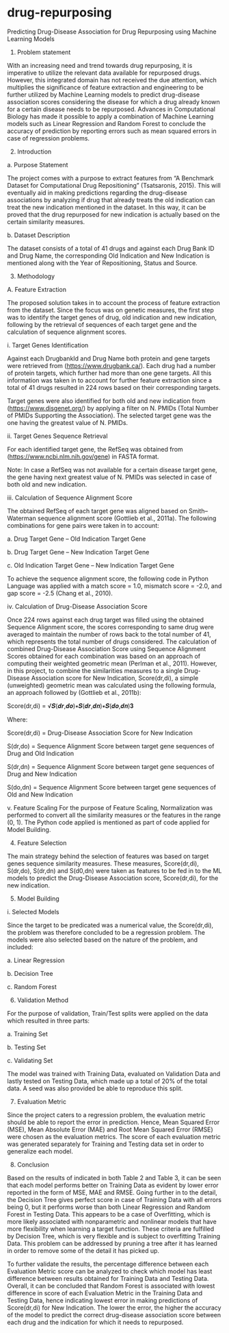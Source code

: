 # drug-repurposing
Predicting Drug-Disease Association for Drug Repurposing using Machine Learning Models

1. Problem statement

With an increasing need and trend towards drug repurposing, it is imperative to utilize the relevant data available for repurposed drugs. However, this integrated domain has not received the due attention, which multiplies the significance of feature extraction and engineering to be further utilized by Machine Learning models to predict drug-disease association scores considering the disease for which a drug already known for a certain disease needs to be repurposed. Advances in Computational Biology has made it possible to apply a combination of Machine Learning models such as Linear Regression and Random Forest to conclude the accuracy of prediction by reporting errors such as mean squared errors in case of regression problems.

2. Introduction
   
a. Purpose Statement

The project comes with a purpose to extract features from “A Benchmark Dataset for Computational Drug Repositioning” (Tsatsaronis, 2015). This will eventually aid in making predictions regarding the drug-disease associations by analyzing if drug that already treats the old indication can treat the new indication mentioned in the dataset. In this way, it can be proved that the drug repurposed for new indication is actually based on the certain similarity measures.

b. Dataset Description

The dataset consists of a total of 41 drugs and against each Drug Bank ID and Drug Name, the corresponding Old Indication and New Indication is mentioned along with the Year of Repositioning, Status and Source.

3. Methodology

A. Feature Extraction

The proposed solution takes in to account the process of feature extraction from the dataset. Since the focus was on genetic measures, the first step was to identify the target genes of drug, old indication and new indication, following by the retrieval of sequences of each target gene and the calculation of sequence alignment scores.

i. Target Genes Identification

Against each DrugbankId and Drug Name both protein and gene targets were retrieved from (https://www.drugbank.ca/). Each drug had a number of protein targets, which further had more than one gene targets. All this information was taken in to account for further feature extraction since a total of 41 drugs resulted in 224 rows based on their corresponding targets.

Target genes were also identified for both old and new indication from (https://www.disgenet.org/) by applying a filter on N. PMIDs (Total Number of PMIDs Supporting the Association). The selected target gene was the one having the greatest value of N. PMIDs.

ii. Target Genes Sequence Retrieval

For each identified target gene, the RefSeq was obtained from (https://www.ncbi.nlm.nih.gov/gene) in FASTA format.

Note: In case a RefSeq was not available for a certain disease target gene, the gene having next greatest value of N. PMIDs was selected in case of both old and new indication.

iii. Calculation of Sequence Alignment Score

The obtained RefSeq of each target gene was aligned based on Smith–Waterman sequence alignment score (Gottlieb et al., 2011a). The following combinations for gene pairs were taken in to account:

a. Drug Target Gene – Old Indication Target Gene

b. Drug Target Gene – New Indication Target Gene

c. Old Indication Target Gene – New Indication Target Gene

To achieve the sequence alignment score, the following code in Python Language was applied with a match score = 1.0, mismatch score = -2.0, and gap score = -2.5 (Chang et al., 2010).

iv. Calculation of Drug-Disease Association Score

Once 224 rows against each drug target was filled using the obtained Sequence Alignment score, the scores corresponding to same drug were averaged to maintain the number of rows back to the total number of 41, which represents the total number of drugs considered. The calculation of combined Drug-Disease Association Score using Sequence Alignment Scores obtained for each combination was based on an approach of computing their weighted geometric mean (Perlman et al., 2011). However, in this project, to combine the similarities measures to a single Drug-Disease Association score for New Indication, Score(dr,di), a simple (unweighted) geometric mean was calculated using the following formula, an approach followed by (Gottlieb et al., 2011b):

Score(dr,di) = √𝑺(𝒅𝒓,𝒅𝒐)∗𝑺(𝒅𝒓,𝒅𝒏)∗𝑺(𝒅𝒐,𝒅𝒏)𝟑

Where:

Score(dr,di) = Drug-Disease Association Score for New Indication

S(dr,do) = Sequence Alignment Score between target gene sequences of Drug and Old Indication

S(dr,dn) = Sequence Alignment Score between target gene sequences of Drug and New Indication

S(do,dn) = Sequence Alignment Score between target gene sequences of Old and New Indication

v. Feature Scaling
For the purpose of Feature Scaling, Normalization was performed to convert all the similarity measures or the features in the range (0, 1). The Python code applied is mentioned as part of code applied for Model Building.

4. Feature Selection
   
The main strategy behind the selection of features was based on target genes sequence similarity measures. These measures, Score(dr,di), S(dr,do), S(dr,dn) and S(d0,dn) were taken as features to be fed in to the ML models to predict the Drug-Disease Association score, Score(dr,di), for the new indication.

5. Model Building
   
i. Selected Models

Since the target to be predicated was a numerical value, the Score(dr,di), the problem was therefore concluded to be a regression problem. The models were also selected based on the nature of the problem, and included:

a. Linear Regression

b. Decision Tree

c. Random Forest

6. Validation Method
   
For the purpose of validation, Train/Test splits were applied on the data which resulted in three parts:

a. Training Set

b. Testing Set

c. Validating Set

The model was trained with Training Data, evaluated on Validation Data and lastly tested on Testing Data, which made up a total of 20% of the total data. A seed was also provided be able to reproduce this split.

7. Evaluation Metric
   
Since the project caters to a regression problem, the evaluation metric should be able to report the error in prediction. Hence, Mean Squared Error (MSE), Mean Absolute Error (MAE) and Root Mean Squared Error (RMSE) were chosen as the evaluation metrics. The score of each evaluation metric was generated separately for Training and Testing data set in order to generalize each model.

8. Conclusion

Based on the results of indicated in both Table 2 and Table 3, it can be seen that each model performs better on Training Data as evident by lower error reported in the form of MSE, MAE and RMSE. Going further in to the detail, the Decision Tree gives perfect score in case of Training Data with all errors being 0, but it performs worse than both Linear Regression and Random Forest in Testing Data. This appears to be a case of Overfitting, which is more likely associated with nonparametric and nonlinear models that have more flexibility when learning a target function. These criteria are fulfilled by Decision Tree, which is very flexible and is subject to overfitting Training Data. This problem can be addressed by pruning a tree after it has learned in order to remove some of the detail it has picked up.

To further validate the results, the percentage difference between each Evaluation Metric score can be analyzed to check which model has least difference between results obtained for Training Data and Testing Data. Overall, it can be concluded that Random Forest is associated with lowest difference in score of each Evaluation Metric in the Training Data and Testing Data, hence indicating lowest error in making predictions of Score(dr,di) for New Indication. The lower the error, the higher the accuracy of the model to predict the correct drug-disease association score between each drug and the indication for which it needs to repurposed.
